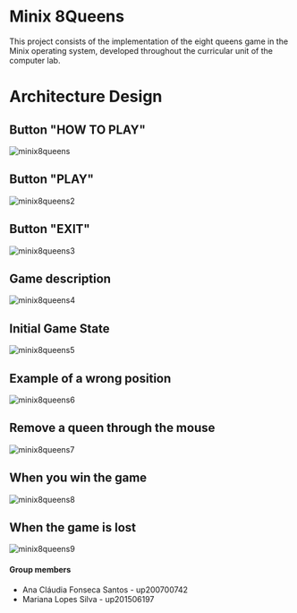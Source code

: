 # Minix 8Queens

This project consists of the implementation of the eight queens game in the Minix operating system, developed throughout the curricular unit of the computer lab.

# Architecture Design

## Button "HOW TO PLAY"
![minix8queens](https://user-images.githubusercontent.com/22835568/30923649-5abce0b8-a3a4-11e7-94ec-2a7434dc1a1e.PNG)
## Button "PLAY"
![minix8queens2](https://user-images.githubusercontent.com/22835568/30923653-5d15a426-a3a4-11e7-9595-9504094ce8ef.PNG)
## Button "EXIT"
![minix8queens3](https://user-images.githubusercontent.com/22835568/30923655-5e7cd6ea-a3a4-11e7-8b0f-b6653f6e2a3d.PNG)
## Game description
![minix8queens4](https://user-images.githubusercontent.com/22835568/30923661-653330f6-a3a4-11e7-936e-d4f6e20bc23c.PNG)
## Initial Game State
![minix8queens5](https://user-images.githubusercontent.com/22835568/30923665-689c9700-a3a4-11e7-8559-8cc3c06dbf21.PNG)
## Example of a wrong position
![minix8queens6](https://user-images.githubusercontent.com/22835568/30923674-6e3a63d6-a3a4-11e7-86c3-c71f6eeda88a.PNG)
## Remove a queen through the mouse
![minix8queens7](https://user-images.githubusercontent.com/22835568/30923680-70bf5d46-a3a4-11e7-85f9-787a2c528c76.PNG)
## When you win the game
![minix8queens8](https://user-images.githubusercontent.com/22835568/30923691-79012778-a3a4-11e7-81c3-e085474e4acc.PNG)
## When the game is lost
![minix8queens9](https://user-images.githubusercontent.com/22835568/30923696-7bce1c68-a3a4-11e7-9a50-645d0c5f5198.PNG)

#### Group members

- Ana Cláudia Fonseca Santos - up200700742
- Mariana Lopes Silva - up201506197


